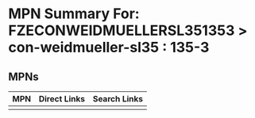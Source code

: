 



# MPN Summary For: FZECONWEIDMUELLERSL351353 > con-weidmueller-sl35 : 135-3

## MPNs
  

|MPN|Direct Links|Search Links|
| :--- | :--- | :--- |
||||
